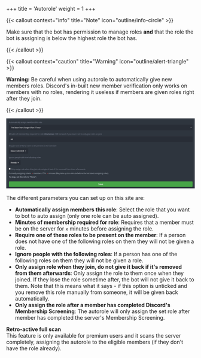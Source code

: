 +++
title = 'Autorole'
weight = 1
+++

<!--more-->

{{< callout context="info" title="Note" icon="outline/info-circle" >}}

Make sure that the bot has permission to manage roles **and** that the role the bot is assigning is below the highest
role the bot has.

{{< /callout >}}

{{< callout context="caution" title="Warning" icon="outline/alert-triangle" >}}

**Warning:** Be careful when using autorole to automatically give new members roles. Discord's in-built new member
verification only works on members with no roles, rendering it useless if members are given roles right after they
join.

{{< /callout >}}

![Autorole view](overview_autorole.png)

The different parameters you can set up on this site are:

- **Automatically assign members this role**: Select the role that you want to bot to auto assign (only one role can be auto assigned).
- **Minutes of membership required for role**: Requires that a member must be on the server for `x` minutes before assigning the role.
- **Require one of these roles to be present on the member**: If a person does not have one of the following roles on them they will not be given a role.
- **Ignore people with the following roles**: If a person has one of the following roles on them they will not be given a role.
- **Only assign role when they join, do not give it back if it's removed from them afterwards**: Only assign the role to them once when they joined. If they lose the role sometime after, the bot will not give it back to them. Note that this means what it says - if this option is unticked and you remove this role manually from someone, it will be given back automatically.
- **Only assign the role after a member has completed Discord's Membership Screening**: The autorole will only assign the set role after member has completed the server's Membership Screening.

**Retro-active full scan**\
This feature is only available for premium users and it scans the server completely, assigning the autorole to the eligible members (if they don't have the role already).
